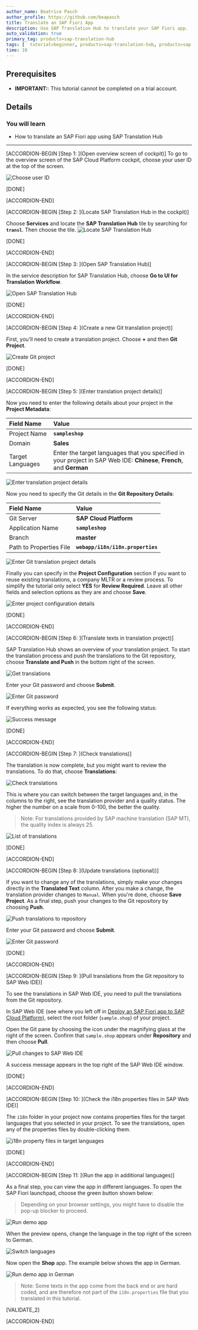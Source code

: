 ```yaml
---
author_name: Beatrice Pasch
author_profile: https://github.com/beapasch
title: Translate an SAP Fiori App
description: Use SAP Translation Hub to translate your SAP Fiori app.
auto_validation: true
primary_tag: products>sap-translation-hub
tags: [  tutorial>beginner, products>sap-translation-hub, products>sap-cloud-platform, topic>sapui5, tutorial>license ]
time: 10
---
```


## Prerequisites  
  - **IMPORTANT:**: This tutorial cannot be completed on a trial account.

## Details
### You will learn  
  - How to translate an SAP Fiori app using SAP Translation Hub


---
[ACCORDION-BEGIN [Step 1: ](Open overview screen of cockpit)]
To go to the overview screen of the SAP Cloud Platform cockpit, choose your user ID at the top of the screen.

![Choose user ID](sth-translate-fiori-app-choose-user-ID.png)

[DONE]

[ACCORDION-END]

[ACCORDION-BEGIN [Step 2: ](Locate SAP Translation Hub in the cockpit)]

Choose **Services** and locate the **SAP Translation Hub** tile by searching for **`transl`**. Then choose the tile.
![Locate SAP Translation Hub](sth-prep-locate-STH.png)

[DONE]

[ACCORDION-END]

[ACCORDION-BEGIN [Step 3: ](Open SAP Translation Hub)]

In the service description for SAP Translation Hub, choose **Go to UI for Translation Workflow**.

![Open SAP Translation Hub](sth-translate-fiori-app-go-to-sth.png)

[DONE]

[ACCORDION-END]

[ACCORDION-BEGIN [Step 4: ](Create a new Git translation project)]

First, you'll need to create a translation project. Choose **+** and then **Git Project**.  

![Create Git project](sth-translate-fiori-app-creategitproject.png)

[DONE]

[ACCORDION-END]

[ACCORDION-BEGIN [Step 5: ](Enter translation project details)]

Now you need to enter the following details about your project in the **Project Metadata**:

Field Name | Value
:-------------  | :-------------
Project Name | **`sampleshop`**
Domain | **Sales**
Target Languages   | Enter the target languages that you specified in your project in SAP Web IDE: **Chinese**, **French**, and **German**

![Enter translation project details](sth-translate-fiori-app-project-details.png)

Now you need to specify the Git details in the **Git Repository Details**:

Field Name | Value
:-------------  | :-------------
Git Server | **SAP Cloud Platform**
Application Name | **`sampleshop`**
Branch | **master**
Path to Properties File | **`webapp/i18n/i18n.properties`**

![Enter Git translation project details](sth-translate-fiori-app-git-details.png)

Finally you can specify in the **Project Configuration** section if you want to reuse existing translations, a company MLTR or a review process.
To simplify the tutorial only select **YES** for **Review Required**.
Leave all other fields and selection options as they are and choose **Save**.

![Enter project configuration details](sth-translate-fiori-app-project-configuration-details.png)

[DONE]

[ACCORDION-END]

[ACCORDION-BEGIN [Step 6: ](Translate texts in translation project)]

SAP Translation Hub shows an overview of your translation project. To start the translation process and push the translations to the Git repository, choose **Translate and Push** in the bottom right of the screen.

![Get translations](sth-translate-fiori-app-get-translations.png)

Enter your Git password and choose **Submit**.

![Enter Git password](sth-translate-fiori-app-enter-git-password.png)

If everything works as expected, you see the following status:

![Success message](sth-translate-fiori-app-success-status.png)

[DONE]

[ACCORDION-END]


[ACCORDION-BEGIN [Step 7: ](Check translations)]

The translation is now complete, but you might want to review the translations. To do that, choose **Translations**:

![Check translations](sth-translate-fiori-app-translations.png)

This is where you can switch between the target languages and, in the columns to the right, see the translation provider and a quality status. The higher the number on a scale from 0-100, the better the quality.
> Note: For translations provided by SAP machine translation (SAP MT), the quality index is always 25.

![List of translations](sth-translate-fiori-app-list-of-translations.png)

[DONE]

[ACCORDION-END]

[ACCORDION-BEGIN [Step 8: ](Update translations (optional))]

If you want to change any of the translations, simply make your changes directly in the **Translated Text** column. After you make a change, the translation provider changes to `Manual`.
When you're done, choose **Save Project**.
As a final step, push your changes to the Git repository by choosing **Push**.

![Push translations to repository](sth-translate-fiori-push-changes-repo.png)

Enter your Git password and choose **Submit**.

![Enter Git password](sth-translate-fiori-app-enter-git-password.png)

[DONE]

[ACCORDION-END]

[ACCORDION-BEGIN [Step 9: ](Pull translations from the Git repository to SAP Web IDE)]

To see the translations in SAP Web IDE, you need to pull the translations from the Git repository.

In SAP Web IDE (see where you left off in [Deploy an SAP Fiori app to SAP Cloud Platform](https://developers.sap.com/tutorials/sth-deploy-fiori-app.html)), select the root folder (`sample.shop`) of your project.

Open the Git pane by choosing the icon under the magnifying glass at the right of the screen. Confirm that `sample.shop` appears under **Repository** and then choose **Pull**.

![Pull changes to SAP Web IDE](sth-translate-fiori-app-pull-to-ide.png)

A success message appears in the top right of the SAP Web IDE window.

[DONE]

[ACCORDION-END]

[ACCORDION-BEGIN [Step 10: ](Check the i18n properties files in SAP Web IDE)]

The `i18n` folder in your project now contains properties files for the target languages that you selected in your project. To see the translations, open any of the properties files by double-clicking them.

![i18n property files in target languages](sth-translate-fiori-app-i18n-lang-properties-files.png)

[DONE]

[ACCORDION-END]

[ACCORDION-BEGIN [Step 11: ](Run the app in additional languages)]

As a final step, you can view the app in different languages. To open the SAP Fiori launchpad, choose the green button shown below:
> Depending on your browser settings, you might have to disable the pop-up blocker to proceed.

![Run demo app](sth-translate-fiori-app-run-demo.png)

When the preview opens, change the language in the top right of the screen to German.

![Switch languages](sth-translate-fiori-app-switch-languages.png)

Now open the **Shop** app. The example below shows the app in German.

![Run demo app in German](sth-translate-fiori-app-man-prods.png)

> Note: Some texts in the app come from the back end or are hard coded, and are therefore not part of the `i18n.properties` file that you translated in this tutorial.

[VALIDATE_2]

[ACCORDION-END]

